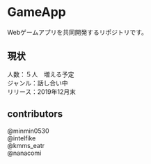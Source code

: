 # GameApp
Webゲームアプリを共同開発するリポジトリです。  
## 現状
人数：５人　増える予定  
ジャンル：話し合い中  
リリース：2019年12月末  
## contributors
@minmin0530  
@intelfike  
@kmms_eatr  
@nanacomi